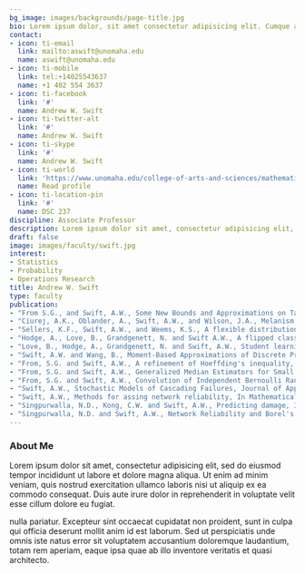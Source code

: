 ```yaml
---
bg_image: images/backgrounds/page-title.jpg
bio: Lorem ipsum dolor, sit amet consectetur adipisicing elit. Cumque accusamus tenetur ea harum delectus ab consequatur excepturi, odit qui in quo quia voluptate nam optio, culpa aspernatur. Error placeat iusto officia voluptas quae.
contact:
- icon: ti-email
  link: mailto:aswift@unomaha.edu
  name: aswift@unomaha.edu
- icon: ti-mobile
  link: tel:+14025543637
  name: +1 402 554 3637
- icon: ti-facebook
  link: '#'
  name: Andrew W. Swift
- icon: ti-twitter-alt
  link: '#'
  name: Andrew W. Swift
- icon: ti-skype
  link: '#'
  name: Andrew W. Swift
- icon: ti-world
  link: 'https://www.unomaha.edu/college-of-arts-and-sciences/mathematics/about-us/directory/andrew-swift.php'
  name: Read profile
- icon: ti-location-pin
  link: '#'
  name: DSC 237
discipline: Associate Professor
description: Lorem ipsum dolor sit amet, consectetur adipisicing elit, sed do eiusmod tempor incididunt ut labore. dolore magna aliqua. Ut enim ad minim veniam, quis nostrud.
draft: false
image: images/faculty/swift.jpg
interest:
- Statistics
- Probability
- Operations Research
title: Andrew W. Swift
type: faculty
publication:
- "From S.G., and Swift, A.W., Some New Bounds and Approximations on Tail Probabilities of the Poisson and Other Discrete Distributions, Probability in the Engineering and Informational Sciences, 34 (1), 53-71, (2020)."
- "Ciurej, A.K., Oblander, A., Swift, A.W., and Wilson, J.A., Melanism as a potential thermal benefit in eastern fox squirrels (Sciurus niger), European Journal of Ecology, 5 (2), (2019)"
- "Sellers, K.F., Swift, A.W., and Weems, K.S., A flexible distribution class for count data, Journal of Statistical Distributions and Applications, 4:22 (2017)."
- "Hodge, A., Love, B., Grandgenett, N. and Swift A.W., A flipped classroom approach: Benefits and challenges of flipping the learning of procedural knowledge. In P. R. Lowenthal, C. S. York, J. C. Richardson (Eds.) Online learning: Common misconceptions, benefits and challenges, 49-60. Hauppauge, NY: Nova Science Publishers (2014)."
- "Love, B., Hodge, A., Grandgenett, N. and Swift, A.W., Student learning and perceptions in a flipped linear algebra course, International Journal of Mathematical Education in Science and Technology, 45 (3), 317-324 (2014)."
- "Swift, A.W. and Wang, B., Moment-Based Approximations of Discrete Probability Distributions Using Rational Functions, Communications in Statistics - Simulation and Computation, 42 (10), 2203-2222 (2013)."
- "From, S.G. and Swift, A.W., A refinement of Hoeffding's inequality, Journal of Statistical Computation and Simulation, 83 (5), 977-983 (2013)."
- "From, S.G. and Swift, A.W., Generalized Median Estimators for Small Even Sample Sizes, Advances and Applications in Statistical Sciences, 4 (2), 145-164 (2010)."
- "From, S.G. and Swift, A.W., Convolution of Independent Bernoulli Random Variables and Some New Approximations, Advances and Applications in Statistical Sciences, 2 (1), 37-50 (2010)."
- "Swift, A.W., Stochastic Models of Cascading Failures, Journal of Applied Probability, 45 (4), 907-921 (2008)."
- "Swift, A.W., Methods for assing network reliability, In Mathematical Reliabiity: an expository perspective, 55-68, International Series in Operations Research & Management Science, 67, Kluwer Academic Publishers, Boston MA (2004)."
- "Singpurwalla, N.D., Kong, C.W. and Swift, A.W., Predicting damage, In Mathematical and statistical methods in reliability, 267-281, Series on Quality, Reliability & Engineering Statistics, 7, World Science Publisher, River Edge, NJ (2003)."
- "Singpurwalla, N.D. and Swift, A.W., Network Reliability and Borel's Paradox, The American Statistician, 55 (3), 213-218 (2001)."
---
```


### About Me

Lorem ipsum dolor sit amet, consectetur adipisicing elit, sed do eiusmod tempor incididunt ut
labore et dolore magna aliqua. Ut enim ad minim veniam, quis nostrud exercitation ullamco laboris nisi ut aliquip ex ea commodo consequat. Duis aute irure dolor in reprehenderit in voluptate velit esse cillum dolore eu fugiat.

nulla pariatur. Excepteur sint occaecat cupidatat non proident, sunt in culpa qui officia deserunt mollit
anim id est laborum. Sed ut perspiciatis unde omnis iste natus error sit voluptatem accusantium doloremque
laudantium, totam rem aperiam, eaque ipsa quae ab illo inventore veritatis et quasi architecto.
